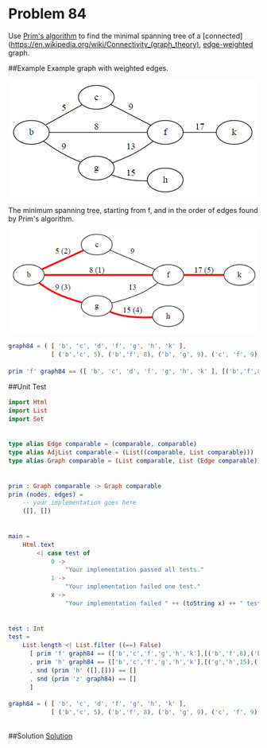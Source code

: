 # Problem 84

Use [Prim's algorithm](http://www.tutorialspoint.com/data_structures_algorithms/prims_spanning_tree_algorithm.htm) to find the minimal spanning tree of a [connected](https://en.wikipedia.org/wiki/Connectivity_(graph_theory), [edge-weighted](http://mathworld.wolfram.com/WeightedGraph.html) graph. 

##Example
Example graph with weighted edges.

![](graph81.gif)


The minimum spanning tree, starting from f, and in the order of edges found by Prim's algorithm.

![](mst81.gif)

```elm
graph84 = ( [ 'b', 'c', 'd', 'f', 'g', 'h', 'k' ],
            [ ('b','c', 5), ('b','f', 8), ('b', 'g', 9), ('c', 'f', 9), ('f', 'g', 13), ('f','k', 17), ('g','h', 15) ] )

prim 'f' graph84 == ([ 'b', 'c', 'd', 'f', 'g', 'h', 'k' ], [('b','f',8),('b','c',5),('b','g',9),('g','h',15),('f','k',17)]) 
```
##Unit Test
```elm
import Html
import List
import Set


type alias Edge comparable = (comparable, comparable)
type alias AdjList comparable = (List((comparable, List comparable)))
type alias Graph comparable = (List comparable, List (Edge comparable))


prim : Graph comparable -> Graph comparable
prim (nodes, edges) = 
    -- your implementation goes here
    ([], [])


main =
    Html.text
        <| case test of 
            0 -> 
                "Your implementation passed all tests."
            1 -> 
                "Your implementation failed one test."
            x -> 
                "Your implementation failed " ++ (toString x) ++ " tests."


test : Int
test =
    List.length <| List.filter ((==) False)
      [ prim 'f' graph84 == (['b','c','f','g','h','k'],[('b','f',8),('b','c',5),('b','g',9),('g','h',15),('f','k',17)])
      , prim 'h' graph84 == (['b','c','f','g','h','k'],[('g','h',15),('b','g',9),('b','c',5),('b','f',8),('f','k',17)])
      , snd (prim 'h' ([],[])) == []
      , snd (prim 'z' graph84) == []
      ]

graph84 = ( [ 'b', 'c', 'd', 'f', 'g', 'h', 'k' ],
            [ ('b','c', 5), ('b','f', 8), ('b', 'g', 9), ('c', 'f', 9), ('f', 'g', 13), ('f','k', 17), ('g','h', 15) ] )



```

##Solution
[Solution](../s/s84.md)
